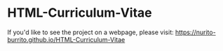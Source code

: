 # HTML-Curriculum-Vitae

If you'd like to see the project on a webpage, please visit: https://nurito-burrito.github.io/HTML-Curriculum-Vitae
